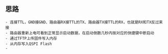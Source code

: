 ## 思路
	- 连接TTL，GND接GND、路由器RX接TTL的TX、路由器TX接TTL的RX，也就是RX和TX反过来接
	- 路由器重新上电可看到正常显示启动数据，在启动倒数几秒内按对应的快捷键中断启动
	- 通过TFTP上传固件写入内存
	- 从内存写入QSPI Flash
	-